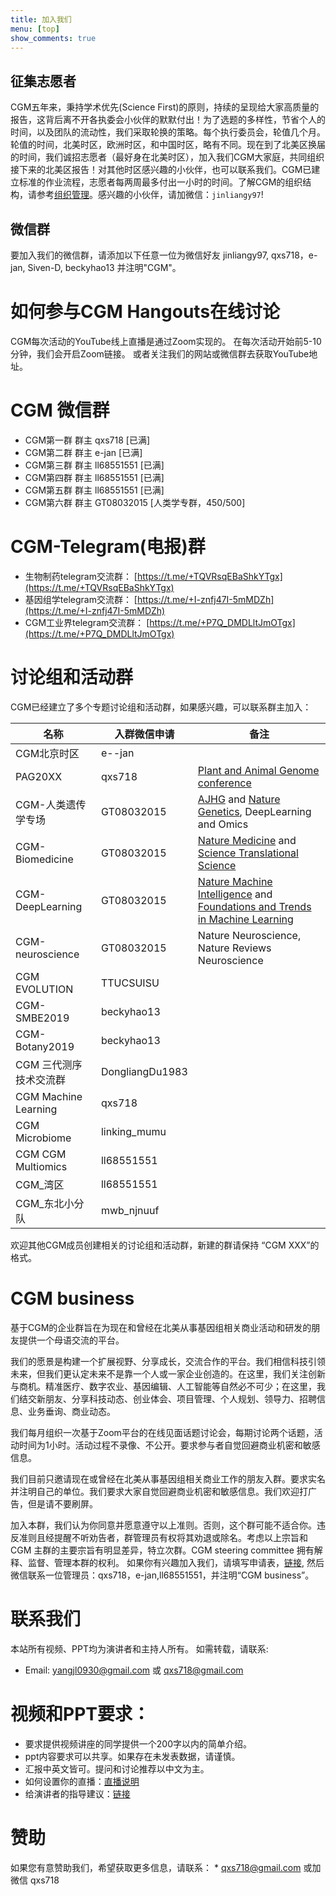 ```yaml
---
title: 加入我们
menu: [top]
show_comments: true
---
```


## 征集志愿者

CGM五年来，秉持学术优先(Science First)的原则，持续的呈现给大家高质量的报告，这背后离不开各执委会小伙伴的默默付出！为了选题的多样性，节省个人的时间，以及团队的流动性，我们采取轮换的策略。每个执行委员会，轮值几个月。轮值的时间，北美时区，欧洲时区，和中国时区，略有不同。现在到了北美区换届的时间，我们诚招志愿者（最好身在北美时区），加入我们CGM大家庭，共同组织接下来的北美区报告！对其他时区感兴趣的小伙伴，也可以联系我们。CGM已建立标准的作业流程，志愿者每两周最多付出一小时的时间。了解CGM的组织结构，请参考[组织管理](https://cgmonline.co/cgmec/)。感兴趣的小伙伴，请加微信：`jinliangy97`!

## 微信群

要加入我们的微信群，请添加以下任意一位为微信好友 jinliangy97, qxs718，e-jan, Siven-D, beckyhao13 并注明"CGM"。


# 如何参与CGM Hangouts在线讨论

CGM每次活动的YouTube线上直播是通过Zoom实现的。
在每次活动开始前5-10分钟，我们会开启Zoom链接。
或者关注我们的网站或微信群去获取YouTube地址。

# CGM 微信群
- CGM第一群 群主 qxs718 [已满]
- CGM第二群 群主 e-jan [已满] 
- CGM第三群 群主 ll68551551 [已满] 
- CGM第四群 群主 ll68551551 [已满]
- CGM第五群 群主 ll68551551 [已满]
- CGM第六群 群主 GT08032015 [人类学专群，450/500]

# CGM-Telegram(电报)群
- 生物制药telegram交流群：  [https://t.me/+TQVRsqEBaShkYTgx](https://t.me/+TQVRsqEBaShkYTgx)
- 基因组学telegram交流群：  [https://t.me/+I-znfj47I-5mMDZh](https://t.me/+I-znfj47I-5mMDZh)
- CGM工业界telegram交流群： [https://t.me/+P7Q_DMDLltJmOTgx](https://t.me/+P7Q_DMDLltJmOTgx)

# 讨论组和活动群
CGM已经建立了多个专题讨论组和活动群，如果感兴趣，可以联系群主加入：

名称    | 入群微信申请     | 备注    
 ------ | -------------- | ------ 
CGM北京时区 | e--jan |
PAG20XX              | qxs718          | [Plant and Animal Genome conference](http://www.intlpag.org) 
CGM-人类遗传学专场 | GT08032015 | [AJHG](https://www.cell.com/ajhg/home) and [Nature Genetics](https://www.nature.com/ng/), DeepLearning and Omics
CGM-Biomedicine | GT08032015 | [Nature Medicine](https://www.nature.com/nm/) and [Science Translational Science](https://www.science.org/journal/stm)
CGM-DeepLearning | GT08032015 | [Nature Machine Intelligence](https://www.nature.com/natmachintell/) and [Foundations and Trends in Machine Learning]([https://www.science.org/journal/stm](https://www.scimagojr.com/journalsearch.php?q=19300156903&tip=sid&clean=0))
CGM-neuroscience |GT08032015 | Nature Neuroscience, Nature Reviews Neuroscience
CGM EVOLUTION | TTUCSUISU |
CGM-SMBE2019|beckyhao13|
CGM-Botany2019|beckyhao13|
CGM 三代测序技术交流群  | DongliangDu1983 |   
CGM Machine Learning | qxs718          |   
CGM Microbiome|linking_mumu|
CGM CGM Multiomics|ll68551551|
CGM_湾区 |ll68551551|
CGM_东北小分队|mwb_njnuuf|

欢迎其他CGM成员创建相关的讨论组和活动群，新建的群请保持 “CGM XXX”的格式。

# CGM business
基于CGM的企业群旨在为现在和曾经在北美从事基因组相关商业活动和研发的朋友提供一个母语交流的平台。

我们的愿景是构建一个扩展视野、分享成长，交流合作的平台。我们相信科技引领未来，但我们更认定未来不是靠一个人或一家企业创造的。在这里，我们关注创新与商机。精准医疗、数字农业、基因编辑、人工智能等自然必不可少；在这里，我们结交新朋友、分享科技动态、创业体会、项目管理、个人规划、领导力、招聘信息、业务垂询、商业动态。

我们每月组织一次基于Zoom平台的在线见面话题讨论会，每期讨论两个话题，活动时间为1小时。活动过程不录像、不公开。要求参与者自觉回避商业机密和敏感信息。

我们目前只邀请现在或曾经在北美从事基因组相关商业工作的朋友入群。要求实名并注明自己的单位。我们要求大家自觉回避商业机密和敏感信息。我们欢迎打广告，但是请不要刷屏。
 
加入本群，我们认为你同意并愿意遵守以上准则。否则，这个群可能不适合你。违反准则且经提醒不听劝告者，群管理员有权将其劝退或除名。考虑以上宗旨和CGM 主群的主要宗旨有明显差异，特立次群。CGM steering committee 拥有解释、监督、管理本群的权利。
如果你有兴趣加入我们，请填写申请表，[链接](https://forms.gle/GnvnQLLdAoSD21tq5), 然后微信联系一位管理员：qxs718，e-jan,ll68551551，并注明“CGM business”。
 
# 联系我们

本站所有视频、PPT均为演讲者和主持人所有。 如需转载，请联系:  
- Email: yangjl0930@gmail.com 或 qxs718@gmail.com

# 视频和PPT要求：

- 要求提供视频讲座的同学提供一个200字以内的简单介绍。
- ppt内容要求可以共享。如果存在未发表数据，请谨慎。
- 汇报中英文皆可。提问和讨论推荐以中文为主。
- 如何设置你的直播：[直播说明](ttps://docs.google.com/document/d/1fxmuZwoLearelWj2G1jK_wGcFdSQQ_0wVWC1YwgjkcM/edit?usp=sharing)
- 给演讲者的指导建议：[链接](https://docs.google.com/document/d/1pGoB_LCvdC84P2ZpEXBKeUES1g2rDvC2EmfOPRo-KiI/edit?usp=sharing)

# 赞助
如果您有意赞助我们，希望获取更多信息，请联系： * qxs718@gmail.com 或加微信 qxs718
